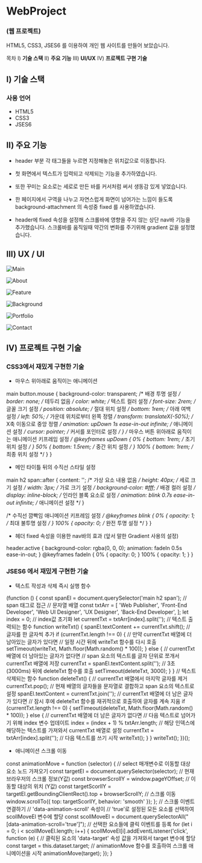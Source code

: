 # WebProject
### (웹 프로젝트)

HTML5, CSS3, JSES6 를 이용하여
개인 웹 사이트를 만들어 보았습니다.
 
목차
Ⅰ) **기술 스택**
Ⅱ) **주요 기능**
Ⅲ) **UI/UX**
Ⅳ) **프로젝트 구현 기술**


## Ⅰ) 기술 스택

### 사용 언어

- HTML5
- CSS3
- JSES6


## Ⅱ) 주요 기능

 - header 부분 각 태그들을 누르면 지정해놓은 위치값으로 이동합니다.

 - 첫 화면에서 텍스트가 입력되고 삭제되는 기능을 추가하였습니다.

 - 또한 꾸미는 요소로는 세로로 만든 바를 커서처럼 써서 생동감 있게 넣었습니다.

 - 한 페이지에서 구역을 나누고 자연스럽게 화면이 넘어가는 느낌이 들도록
   background-attachment 의 속성중 fixed 를 사용하였습니다.

 - header에 fixed 속성을 설정해 스크롤바에 영향을 주지 않는 상단 nav바 기능을 추가했습니다.
   스크롤바를 움직일때 약간의 변화를 주기위해 gradient 값을 설정했습니다.

## Ⅲ) UX / UI

![Main](https://github.com/kidchang93/webProject/assets/145524731/b499a2d8-96df-4d8a-b9f3-20259128e3c9)

![About](https://github.com/kidchang93/webProject/assets/145524731/18d42664-3452-47fb-85aa-cfb76768eaf8)

![Feature](https://github.com/kidchang93/webProject/assets/145524731/de4977b9-514e-4b40-8840-51f65009a8d5)

![Background](https://github.com/kidchang93/webProject/assets/145524731/ec4a137f-0cd8-405b-9283-51464a706a88)

![Portfolio](https://github.com/kidchang93/webProject/assets/145524731/7662bee0-0a9d-48f1-8942-0574825862cb)

![Contact](https://github.com/kidchang93/webProject/assets/145524731/8ceb76af-d0a4-4314-99ab-1000cd4d235c)

## Ⅳ) 프로젝트 구현 기술

### CSS3에서 재밌게 구현한 기술

- 마우스 위아래로 움직이는 애니메이션

main button.mouse {
  background-color: transparent; /* 배경 투명 설정 */
  border: none; /* 테두리 없음 */
  color: white; /* 텍스트 컬러 설정 */
  font-size: 2rem; /* 글꼴 크기 설정 */
  position: absolute; /* 절대 위치 설정 */
  bottom: 1rem; /* 아래 여백 설정 */
  left: 50%; /* 가운데 위치로부터 왼쪽 정렬 */
  transform: translateX(-50%); /* X축 이동으로 중앙 정렬 */
  animation: upDown 1s ease-in-out infinite; /* 애니메이션 설정 */
  cursor: pointer; /* 커서를 포인터로 설정 */
}
/* 마우스 버튼 위아래로 움직이는 애니메이션 키프레임 설정 */
@keyframes upDown {
  0% {
    bottom: 1rem; /* 초기 위치 설정 */
  }
  50% {
    bottom: 1.5rem; /* 중간 위치 설정 */
  }
  100% {
    bottom: 1rem; /* 최종 위치 설정 */
  }
}

- 메인 타이틀 뒤의 수직선 스타일 설정

main h2 span::after {
  content: ''; /* 가상 요소 내용 없음 */
  height: 40px; /* 세로 크기 설정 */
  width: 3px; /* 가로 크기 설정 */
  background-color: #fff; /* 배경 컬러 설정 */
  display: inline-block; /* 인라인 블록 요소로 설정 */
  animation: blink 0.7s ease-in-out infinite; /* 애니메이션 설정 */
}

/* 수직선 깜빡임 애니메이션 키프레임 설정 */
@keyframes blink {
  0% {
    opacity: 1; /* 최대 불투명 설정 */
  }
  100% {
    opacity: 0; /* 완전 투명 설정 */
  }
}

- 헤더 fixed 속성을 이용한 nav바의 효과 (앞서 말한 Gradient 사용의 설정)

header.active {
  background-color: rgba(0, 0, 0);
  animation: fadeIn 0.5s ease-in-out;
}
@keyframes fadeIn {
  0% {
    opacity: 0;
  }
  100% {
    opacity: 1;
  }
}

### JSES6 에서 재밌게 구현한 기술

- 텍스트 작성과 삭제 즉시 실행 함수

(function () {
  const spanEl = document.querySelector('main h2 span'); // span 태그로 접근
  // 문자열 배열
  const txtArr = [
    'Web Publisher',
    'Front-End Developer',
    'Web UI Designer',
    'UX Designer',
    'Back-End Developer',
  ];
  let index = 0; // index값 초기화
  let currentTxt = txtArr[index].split('');
  // 텍스트 출력되는 함수
  function writeTxt() {
    spanEl.textContent += currentTxt.shift(); // 글자를 한 글자씩 추가
    if (currentTxt.length !== 0) {
      // 만약 currentTxt 배열에 더 남아있는 글자가 있다면
      // 일정 시간 뒤에 writeTxt 함수를 다시 호출
      setTimeout(writeTxt, Math.floor(Math.random() * 100));
    } else {
      // currentTxt 배열에 더 남아있는 글자가 없다면
      // span 요소의 텍스트를 글자 단위로 쪼개서 currentTxt 배열에 저장
      currentTxt = spanEl.textContent.split('');
      // 3초(3000ms) 뒤에 deleteTxt 함수를 호출
      setTimeout(deleteTxt, 3000);
    }
  }
  // 텍스트 삭제되는 함수
  function deleteTxt() {
    // currentTxt 배열에서 마지막 글자를 제거
    currentTxt.pop();
    // 현재 배열의 글자들을 문자열로 결합하고 span 요소의 텍스트로 설정
    spanEl.textContent = currentTxt.join('');
    // currentTxt 배열에 더 남은 글자가 있다면
    // 잠시 후에 deleteTxt 함수를 재귀적으로 호출하여 글자를 계속 지움
    if (currentTxt.length !== 0) {
      setTimeout(deleteTxt, Math.floor(Math.random() * 100));
    } else {
      // currentTxt 배열에 더 남은 글자가 없다면
      // 다음 텍스트로 넘어가기 위해 index 변수 업데이트
      index = (index + 1) % txtArr.length;
      // 해당 인덱스에 해당하는 텍스트를 가져와서 currentTxt 배열로 설정
      currentTxt = txtArr[index].split('');
      // 다음 텍스트를 쓰기 시작
      writeTxt();
    }
  }
  writeTxt();
})();


- 애니메이션 스크롤 이동

const animationMove = function (selector) {
  // select 매개변수로 이동할 대상 요소 노드 가져오기
  const targetEl = document.querySelector(selector);
  // 현재 브라우저의 스크롤 정보(Y값)
  const browserScrollY = window.pageYOffset;
  // 이동할 대상의 위치 (Y값)
  const targetScorllY = targetEl.getBoundingClientRect().top + browserScrollY;
  // 스크롤 이동
  window.scrollTo({ top: targetScorllY, behavior: 'smooth' });
};
// 스크롤 이벤트 연결하기
// 'data-animation-scroll' 속성이
// 'true'로 설정된 모든 요소를 선택하여 scollMoveEl 변수에 할당
const scollMoveEl = document.querySelectorAll("[data-animation-scroll='true']");
// 선택한 요소들에 클릭 이벤트를 등록
for (let i = 0; i < scollMoveEl.length; i++) {
  scollMoveEl[i].addEventListener('click', function (e) {
    // 클릭된 요소의 'data-target' 속성 값을 가져와서 target 변수에 할당
    const target = this.dataset.target;
    // animationMove 함수를 호출하여 스크롤 애니메이션을 시작
    animationMove(target);
  });
}










